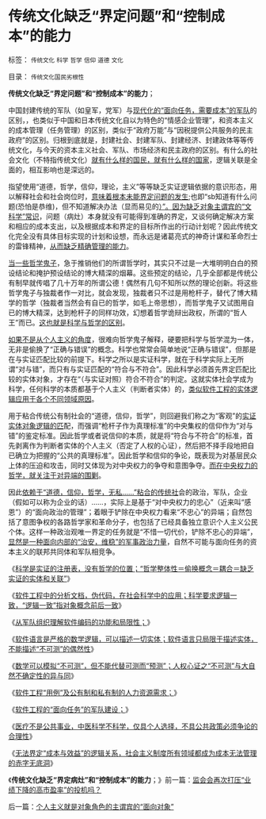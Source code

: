 # 传统文化缺乏“界定问题”和“控制成本”的能力

标签： `传统文化` `科学` `哲学` `信仰` `道德` `文化` 

目录： `传统文化国民劣根性`

**传统文化缺乏“界定问题”和“控制成本”的能力**；

中国封建传统的军队（如皇军，党军）与[现代化的“面向任务，需要成本”的军队](../../../2013/5/2/软件工程的“面向任务”的军队建设；.md)的区别，，也类似于中国和日本传统文化自以为特色的“情感企业管理”，和资本主义的成本管理（任务管理）的区别，类似于“政府万能”与“因税提供公共服务的民主政府”的区别。归根到底就是，封建社会、封建军队、封建经济、封建政体等等传统文化，与今天的资本主义社会、军队、市场经济和民主政府的区别。有什么的社会文化（不特指传统文化）[就有什么样的国民，就有什么样的国家](../../../2011/8/13/批评“批评政府的人”.md)，逻辑关联是全面的，相互影响也是深远的。

指望使用“道德，哲学，信仰，理论，主义”等等缺乏实证逻辑依据的意识形态，用以解释社会和社会岗位时，[意味着根本未能界定问题的发生](../../../2013/5/3/社会主义的痼疾，无法界定“成本与效益”的逻辑关系.md);也即“sb知道有什么问题(恐怕是恭维)，但不知道解决办法（显而易见的[）”。因为缺乏对象主谓宾的“文科学”常识](%E7%BC%BA%E4%B9%8F%E5%AF%B9%E8%B1%A1%E4%B8%BB%E8%B0%93%E5%AE%BE%E7%9A%84%E2%80%9C%E6%96%87%E7%A7%91%E5%AD%A6%E2%80%9D%E5%B8%B8%E8%AF%86%EF%BC%9B)，问题（病灶）本身就没有可能得到准确的界定，又谈何确定解决方案和相应的成本支出，以及根据成本和界定的目标所作出的行动计划呢？因此传统文化完全没有具体目标实现的计划和设想，而永远是诸葛亮式的神奇计谋和革命烈士的雷锋精神，[从而缺乏精确管理的能力](../../../2009/3/23/黄仁宇的失误：宋明清帝国不是因为缺乏技术而选道德.md)。

[当一些哲学鬼子](../../../2009/6/19/科学实证性排斥任何哲学诡辩.md)，急于推销他们的所谓哲学时，其实只不过是一大堆明明白白的预设结论和掩护预设结论的博大精深的烟幕。这些预定的结论，几乎全部都是传统公有制早就传唱了几十万年的所谓公德！偶然有几句不知所以然的理论创新。将这些哲学鬼子与独裁者作一对比，就会发现，独裁者只不过是用枪杆子，替代了博大精学的哲学（独裁者当然会有自已的哲学，如毛上帝思想），而哲学鬼子又试图用自已的博大精深，达到枪杆子的同样功效，幻想着哲学诡辩出政权，所谓的“哲人王”而已。[这也就是科学与哲学的区别](../../../2009/11/27/科学不是哲学，不缺哲学理论的中国缺什么？.md)。

[如果不是从个人主义的角度](../../../2010/6/22/你的实证不是我的实证;实证主义也是理性主义.md)，很难向哲学鬼子解释，硬要把科学与哲学混为一体，无非是偷换了“正确与错误”的概念。科学也常常会简单地说“正确与错误”，但那是在与实证匹配比较的前提下。科学之所以是实证科学，就在于科学实际上无所谓“对与错”，而只有与实证匹配的“符合与不符合”。因此科学必须首先界定匹配比较的实体对象，才存在“（与实证对照）符合不符合”的判定。这就实体社会学成为科学，任何科学的本质都基于个人主义（判断者实体）的，[类似软件工程的实体逻辑应用于各个不同领域原因](../../../2013/5/3/软件工程分析“中医与公办医疗”的“通往奴役之路”.md)。

用于粘合传统公有制社会的“道德，信仰，哲学”，则回避我们称之为“客观”的[实证实体对象逻辑的匹](../../../2009/11/1/对象逻辑标识语义矫饰的“所有权窃据”.md)配，而强调“枪杆子作为真理标准”的中央集权的信仰作为“对与错”的鉴定标准。因此哲学或者说信仰的本质，就是将“符合与不符合”的标准，首先剥离作为判断者实体的个人主义（否定了人权的心证），然后把不择手段地把自已确立为把握的“公共的真理标准”。因此哲学和信仰的争论，既表现为对基层民众上体的压迫和攻击，同时又体现为对中央权力的争夺和意图争夺。[而在中央权力的哲学，就关注于对异端的围剿](../../../2013/4/3/木异于林未必秀，人民群众必欲毁之.md)。

因此[依赖于“道德，信仰，哲学，无私……”粘合的传统社](../../../2011/1/8/君权神授讲道德，国民主权讲利益.md)会的政治，军队，企业（假如可以称为企业的话）……，实际上是基于“对中央权力的忠心”（近来叫“感恩”）的“面向政治的管理”；着眼于铲除在中央权力看来“不忠心”的异端；自然包括了意图争权的各路哲学家和革命分子，也包括了已经具备独立意识个人主义公民个体。这样一种政治观唯一界定的任务就是“不惜一切代价，铲除不忠心的异端”，[显然是一种面向内部的“治安，维稳”的军事政治力量](../../../2009/12/6/中国传统文化与现代战争格格不入.md)，自然不可能与面向任务的资本主义的联邦共同体和军队相竞争。

《[科学是实证的注册表，没有哲学的位置；“哲学整体性＝偷换概念＝耦合＝缺乏实证的实体和关联”](../../../2012/3/15/科学中没有哲学的位置；信仰的位置在那里？.md)》

《[软件工程中的分析文档，伪代码，在社会科学中的应用；科学要求逻辑一致，“逻辑一致”指对象概念前后一致](../../../2013/4/28/软件工程中的分析文档，伪代码，在社会科学中的应用；.md)》

《[从军队组织理解软件编码的功能和局限性；](../../../2013/4/28/从军队组织理解软件编码的功能和局限性，及机器人军队.md)》

《[软件语言是严格的数学逻辑，可以描述一切实体；软件语言只局限于描述实体，不能描述“不可测”的偶然性](../../../2013/4/28/“万物皆实体”的奥卡姆法则，数学语言的科学威力及局限性.md)》

《[数学可以模拟“不可测”，但不能代替可测而“预测”；人权心证之“不可测”与大自然不确定性的异与同](../../../2013/5/2/数学可以模拟“不可测”，但不能预测“人权利益”.md)》

《[软件工程“用例”及公有制和私有制的人力资源需求；](../../../2013/5/2/软件工程“用例”及公有制和私有制的人力资源需求.md)》

《[软件工程的“面向任务”的军队建设；](../../../2013/5/2/软件工程的“面向任务”的军队建设；.md)》

《[医疗不是公共事业，中医科学不科学，仅具个人选择，不具公共政策必须争论的合理性](../../../2013/5/3/软件工程分析“中医与公办医疗”的“通往奴役之路”.md)》

《[无法界定“成本与效益”的逻辑关系，社会主义制度所有领域都成为成本无法管理的赤字无底洞](../../../2013/5/3/社会主义的痼疾，无法界定“成本与效益”的逻辑关系.md)》

《**传统文化缺乏“界定病灶”和“控制成本”的能力**；》前一篇：[监会会再次打压“业绩下降的高市盈率”的投机吗？](../../../2013/5/4/监会会再次打压“业绩下降的高市盈率”的投机吗？.md)

后一篇：[个人主义就是对象角色的主谓宾的“面向对象”](../../../2013/5/6/个人主义就是对象角色的主谓宾的“面向对象”.md)